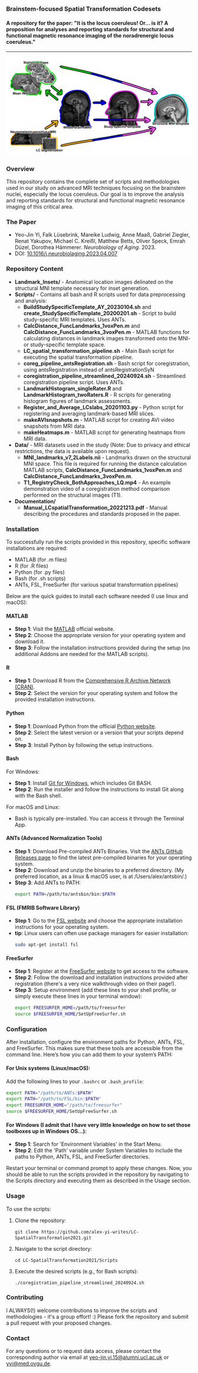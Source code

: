 ### Brainstem-focused Spatial Transformation Codesets
#### A repository for the paper: "It is the locus coeruleus! Or… is it? A proposition for analyses and reporting standards for structural and functional magnetic resonance imaging of the noradrenergic locus coeruleus."

---

![Spatial Transformation Pipeline Overview](coregpipeline.png)

### Overview
This repository contains the complete set of scripts and methodologies used in our study on advanced MRI techniques focusing on the brainstem nuclei, especially the locus coeruleus. Our goal is to improve the analysis and reporting standards for structural and functional magnetic resonance imaging of this critical area.

### The Paper
- Yeo-Jin Yi, Falk Lüsebrink, Mareike Ludwig, Anne Maaß, Gabriel Ziegler, Renat Yakupov, Michael C. Kreißl, Matthew Betts, Oliver Speck, Emrah Düzel, Dorothea Hämmerer. *Neurobiology of Aging*. 2023.
- DOI: [10.1016/j.neurobiolaging.2023.04.007](https://doi.org/10.1016/j.neurobiolaging.2023.04.007)

### Repository Content
- **Landmark_Insets/** - Anatomical location images delinated on the structural MNI template necessary for inset generation.
- **Scripts/** - Contains all bash and R scripts used for data preprocessing and analysis:
  - **BuildStudySpecificTemplate_AY_20230104.sh** and **create_StudySpecificTemplate_20200201.sh** - Script to build study-specific MRI templates. Uses ANTs.
  - **CalcDistance_FuncLandmarks_1voxPen.m** and **CalcDistance_FuncLandmarks_3voxPen.m** - MATLAB functions for calculating distances in landmark images transformed onto the MNI- or study-specific template space.
  - **LC_spatial_transformation_pipeline.sh** - Main Bash script for executing the spatial transformation pipeline.
  - **coreg_pipeline_antsRegistration.sh** - Bash script for coregistration, using antsRegistration instead of antsRegistrationSyN
  - **coregistration_pipeline_streamlined_20240924.sh** - Streamlined coregistration pipeline script. Uses ANTs.
  - **LandmarkHistogram_singleRater.R** and **LandmarkHistogram_twoRaters.R** - R scripts for generating histogram figures of landmark assessments.
  - **Register_and_Average_LCslabs_20201103.py** - Python script for registering and averaging landmark-based MRI slices.
  - **makeAVIsnapshots.m** - MATLAB script for creating AVI video snapshots from MRI data.
  - **makeHeatmaps.m** - MATLAB script for generating heatmaps from MRI data.
- **Data/** - MRI datasets used in the study (Note: Due to privacy and ethical restrictions, the data is available upon request).
  - **MNI_landmarks_v7_2Labels.nii** - Landmarks drawn on the structural MNI space. This file is required for running the distance calculation MATLAB scripts, **CalcDistance_FuncLandmarks_1voxPen.m** and **CalcDistance_FuncLandmarks_3voxPen.m**.
  - **T1_RegistryCheck_BothApproaches_LQ.mp4** - An example demonstration video of a coregistration method comparison performed on the structural images (T1).
- **Documentation/**
  - **Manual_LCspatialTransformation_20221213.pdf** - Manual describing the procedures and standards proposed in the paper.

### Installation
To successfully run the scripts provided in this repository, specific software installations are required:
- MATLAB (for .m files)
- R (for .R files)
- Python (for .py files)
- Bash (for .sh scripts)
- ANTs, FSL, FreeSurfer (for various spatial transformation pipelines)

Below are the quick guides to install each software needed (I use linux and macOS):

#### MATLAB
- **Step 1**: Visit the [MATLAB](https://www.mathworks.com/products/matlab.html) official website.
- **Step 2**: Choose the appropriate version for your operating system and download it.
- **Step 3**: Follow the installation instructions provided during the setup (no additional Addons are needed for the MATLAB scripts).

#### R
- **Step 1**: Download R from the [Comprehensive R Archive Network (CRAN)](https://cran.r-project.org/).
- **Step 2**: Select the version for your operating system and follow the provided installation instructions.

#### Python
- **Step 1**: Download Python from the official [Python website](https://www.python.org/downloads/).
- **Step 2**: Select the latest version or a version that your scripts depend on.
- **Step 3**: Install Python by following the setup instructions.

#### Bash
For Windows:
- **Step 1**: Install [Git for Windows](https://gitforwindows.org/), which includes Git BASH.
- **Step 2**: Run the installer and follow the instructions to install Git along with the Bash shell.

For macOS and Linux:
- Bash is typically pre-installed. You can access it through the Terminal App.

#### ANTs (Advanced Normalization Tools)
- **Step 1**: Download Pre-compiled ANTs Binaries. Visit the [ANTs GitHub Releases page](https://github.com/ANTsX/ANTs/releases) to find the latest pre-compiled binaries for your operating system.
- **Step 2**: Download and unzip the binaries to a preferred directory. (My preferred location, as a linux & macOS user, is at /Users/alex/antsbin/.)
- **Step 3**: Add ANTs to PATH:
  ```bash
  export PATH=/path/to/antsbin/bin:$PATH
  ```

#### FSL (FMRIB Software Library)
- **Step 1**: Go to the [FSL website](https://fsl.fmrib.ox.ac.uk/fsl/fslwiki/FslInstallation) and choose the appropriate installation instructions for your operating system.
- **tip**: Linux users can often use package managers for easier installation:
  ```bash
  sudo apt-get install fsl
  ```

#### FreeSurfer
- **Step 1**: Register at the [FreeSurfer website](https://surfer.nmr.mgh.harvard.edu/registration.html) to get access to the software.
- **Step 2**: Follow the download and installation instructions provided after registration (there's a very nice walkthrough video on their page!).
- **Step 3**: Setup environment (add these lines to your shell profile, or simply execute these lines in your terminal window):
  ```bash
  export FREESURFER_HOME=/path/to/freesurfer
  source $FREESURFER_HOME/SetUpFreeSurfer.sh
  ```

### Configuration
After installation, configure the environment paths for Python, ANTs, FSL, and FreeSurfer. This makes sure that these tools are accessible from the command line. Here’s how you can add them to your system’s PATH:

#### For Unix systems (Linux/macOS):
Add the following lines to your `.bashrc` or `.bash_profile`:
```bash
export PATH="/path/to/ANTs:$PATH"
export PATH="/path/to/FSL/bin:$PATH"
export FREESURFER_HOME="/path/to/freesurfer"
source $FREESURFER_HOME/SetUpFreeSurfer.sh
```
#### For Windows (I admit that I have very little knowledge on how to set those toolboxes up in Windows OS...):
- **Step 1**: Search for 'Environment Variables' in the Start Menu.
- **Step 2**: Edit the 'Path' variable under System Variables to include the paths to Python, ANTs, FSL, and FreeSurfer directories.

Restart your terminal or command prompt to apply these changes. Now, you should be able to run the scripts provided in the repository by navigating to the Scripts directory and executing them as described in the Usage section.

### Usage
To use the scripts:
1. Clone the repository:
   ```
   git clone https://github.com/alex-yi-writes/LC-SpatialTransformation2021.git
   ```
2. Navigate to the script directory:
   ```
   cd LC-SpatialTransformation2021/Scripts
   ```
3. Execute the desired scripts (e.g., for Bash scripts):
   ```
   ./coregistration_pipeline_streamlined_20240924.sh
   ```

### Contributing
I ALWAYS(!) welcome contributions to improve the scripts and methodologies - it's a group effort! :) Please fork the repository and submit a pull request with your proposed changes.

### Contact
For any questions or to request data access, please contact the corresponding author via email at [yeo-jin.yi.15@alumni.ucl.ac.uk](mailto:ucjuyyi@ucl.ac.uk) or [yyi@med.ovgu.de](mailto:yyi@med.ovgu.de).
